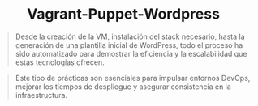 <!--Vagrant-Puppet-Wordpress--> 
<h1 align="center"> Vagrant-Puppet-Wordpress </h1>

>Desde la creación de la VM, instalación del stack 
necesario, hasta la generación de una plantilla inicial
de WordPress, todo el proceso ha sido automatizado para 
demostrar la eficiencia y la escalabilidad que estas tecnologías ofrecen.

>Este tipo de prácticas son esenciales para impulsar entornos DevOps, mejorar
 los tiempos de despliegue y asegurar consistencia en la infraestructura.